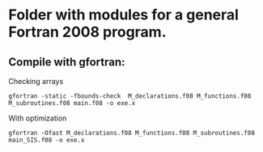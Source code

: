 # Folder with modules for a general Fortran 2008 program.

## Compile with gfortran:  
Checking arrays  
```
gfortran -static -fbounds-check  M_declarations.f08 M_functions.f08 M_subroutines.f08 main.f08 -o exe.x
```
With optimization  
```
gfortran -Ofast M_declarations.f08 M_functions.f08 M_subroutines.f08 main_SIS.f08 -o exe.x
```
